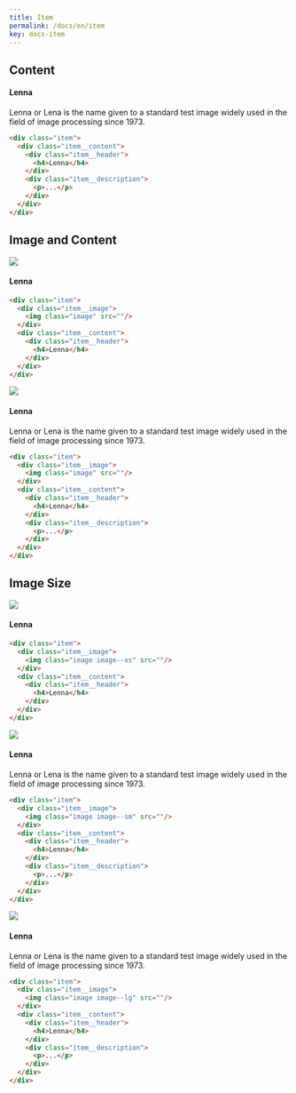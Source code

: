 ```yaml
---
title: Item
permalink: /docs/en/item
key: docs-item
---
```


## Content

<div class="item">
  <div class="item__content">
    <div class="item__header">
      <h4>Lenna</h4>
    </div>
    <div class="item__description">
      <p>
        Lenna or Lena is the name given to a standard test image widely used in the field of image processing since 1973.
      </p>
    </div>
  </div>
</div>

```html
<div class="item">
  <div class="item__content">
    <div class="item__header">
      <h4>Lenna</h4>
    </div>
    <div class="item__description">
      <p>...</p>
    </div>
  </div>
</div>
```

## Image and Content


<div class="item">
  <div class="item__image">
    <img class="image" src="https://raw.githubusercontent.com/kitian616/jekyll-TeXt-theme/master/docs/assets/images/lenna.jpg"/>
  </div>
  <div class="item__content">
    <div class="item__header">
      <h4>Lenna</h4>
    </div>
  </div>
</div>

```html
<div class="item">
  <div class="item__image">
    <img class="image" src=""/>
  </div>
  <div class="item__content">
    <div class="item__header">
      <h4>Lenna</h4>
    </div>
  </div>
</div>
```

<div class="item">
  <div class="item__image">
    <img class="image" src="https://raw.githubusercontent.com/kitian616/jekyll-TeXt-theme/master/docs/assets/images/lenna.jpg"/>
  </div>
  <div class="item__content">
    <div class="item__header">
      <h4>Lenna</h4>
    </div>
    <div class="item__description">
      <p>
        Lenna or Lena is the name given to a standard test image widely used in the field of image processing since 1973.
      </p>
    </div>
  </div>
</div>

```html
<div class="item">
  <div class="item__image">
    <img class="image" src=""/>
  </div>
  <div class="item__content">
    <div class="item__header">
      <h4>Lenna</h4>
    </div>
    <div class="item__description">
      <p>...</p>
    </div>
  </div>
</div>
```

## Image Size

<div class="item">
  <div class="item__image">
    <img class="image image--xs" src="https://raw.githubusercontent.com/kitian616/jekyll-TeXt-theme/master/docs/assets/images/lenna.jpg"/>
  </div>
  <div class="item__content">
    <div class="item__header">
      <h4>Lenna</h4>
    </div>
  </div>
</div>

```html
<div class="item">
  <div class="item__image">
    <img class="image image--xs" src=""/>
  </div>
  <div class="item__content">
    <div class="item__header">
      <h4>Lenna</h4>
    </div>
  </div>
</div>
```

<div class="item">
  <div class="item__image">
    <img class="image image--sm" src="https://raw.githubusercontent.com/kitian616/jekyll-TeXt-theme/master/docs/assets/images/lenna.jpg"/>
  </div>
  <div class="item__content">
    <div class="item__header">
      <h4>Lenna</h4>
    </div>
    <div class="item__description">
      <p>
        Lenna or Lena is the name given to a standard test image widely used in the field of image processing since 1973.
      </p>
    </div>
  </div>
</div>

```html
<div class="item">
  <div class="item__image">
    <img class="image image--sm" src=""/>
  </div>
  <div class="item__content">
    <div class="item__header">
      <h4>Lenna</h4>
    </div>
    <div class="item__description">
      <p>...</p>
    </div>
  </div>
</div>
```

<div class="item">
  <div class="item__image">
    <img class="image image--lg" src="https://raw.githubusercontent.com/kitian616/jekyll-TeXt-theme/master/docs/assets/images/lenna.jpg"/>
  </div>
  <div class="item__content">
    <div class="item__header">
      <h4>Lenna</h4>
    </div>
    <div class="item__description">
      <p>
        Lenna or Lena is the name given to a standard test image widely used in the field of image processing since 1973.
      </p>
    </div>
  </div>
</div>

```html
<div class="item">
  <div class="item__image">
    <img class="image image--lg" src=""/>
  </div>
  <div class="item__content">
    <div class="item__header">
      <h4>Lenna</h4>
    </div>
    <div class="item__description">
      <p>...</p>
    </div>
  </div>
</div>
```